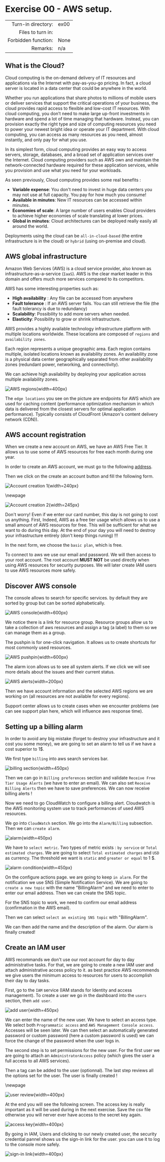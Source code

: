 # Exercise 00 - AWS setup.

|                         |                    |
| -----------------------:| ------------------ |
|   Turn-in directory:    |  ex00              |
|   Files to turn in:     |                    |
|   Forbidden function:   |  None              |
|   Remarks:              |  n/a               |

## What is the Cloud?

Cloud computing is the on-demand delivery of IT resources and applications via the Internet with pay-as-you-go pricing. In fact, a cloud server is located in a data center that could be anywhere in the world.

Whether you run applications that share photos to millions of mobile users or deliver services that support the critical operations of your business, the cloud provides rapid access to flexible and low-cost IT resources. With cloud computing, you don’t need to make large up-front investments in hardware and spend a lot of time managing that hardware. Instead, you can provision exactly the right type and size of computing resources you need to power your newest bright idea or operate your IT department. With cloud computing, you can access as many resources as you need, almost instantly, and only pay for what you use.

In its simplest form, cloud computing provides an easy way to access servers, storage, databases, and a broad set of application services over the Internet. Cloud computing providers such as AWS own and maintain the network-connected hardware required for these application services, while you provision and use what you need for your workloads.

As seen previously, Cloud computing provides some real benefits :

- **Variable expense**: You don't need to invest in huge data centers you may not use at full capacity. You pay for how much you consume!
- **Available in minutes**: New IT resources can be accessed within minutes.
- **Economies of scale**: A large number of users enables Cloud providers to achieve higher economies of scale translating at lower prices.
- **Global in minutes**: Cloud architectures can be deployed really easily all around the world.

Deployments using the cloud can be `all-in-cloud-based` (the entire infrastructure is in the cloud) or `hybrid` (using on-premise and cloud).

## AWS global infrastructure

Amazon Web Services (AWS) is a cloud service provider, also known as infrastructure-as-a-service (`IaaS`). AWS is the clear market leader in this domain and offers much more services compared to its competitors.

AWS has some interesting properties such as:

- **High availability** : Any file can be accessed from anywhere
- **Fault tolerance** : If an AWS server fails. You can still retrieve the file (the fault tolerancy is due to redundancy)
- **Scalability**: Possibility to add more servers when needed.
- **Elasticity**: Possibility to grow or shrink infrastructure.

AWS provides a highly available technology infrastructure platform with multiple locations worldwide. These locations are composed of `regions` and `availability zones`.

Each region represents a unique geographic area. Each region contains multiple, isolated locations known as availability zones. An availability zone is a physical data center geographically separated from other availability zones (redundant power, networking, and connectivity).

We can achieve high availability by deploying your application across multiple availability zones.

![AWS regions](../assets/aws_regions.png){width=400px}

The `edge locations` you see on the picture are endpoints for AWS which are used for caching content (performance optimization mechanism in which data is delivered from the closest servers for optimal application performance). Typically consists of CloudFront (Amazon's content delivery network (CDN)).

## AWS account registration

When we create a new account on AWS, we have an AWS Free Tier. It allows us to use some of AWS resources for free each month during one year.

In order to create an AWS account, we must go to the following [address](https://aws.amazon.com).

Then we click on the create an account button and fill the following form.

![Account creation 1](../assets/account_creation_1.png){width=240px}

\newpage

![Account creation 2](../assets/account_creation_2.png){width=245px}

Don't worry! Even if we enter our card number, this day is not going to cost us anything. First,  Indeed, AWS as a free tier usage which allows us to use a small amount of AWS resources for free. This will be sufficient for what we want to do during this day. At the end of your day you will need to destroy your infrastructure entirely (don't keep things runing) !!!

In the next form, we choose the `basic plan`, which is free.

To connect to aws we use our email and password. We will then access to your root account. The root account **MUST NOT** be used directly when using AWS resources for security purposes. We will later create IAM users to use AWS resources more safely.


## Discover AWS console

The console allows to search for specific services. by default they are sorted by group but can be sorted alphabetically.

![AWS console](../assets/console.png){width=600px}

We notice there is a link for resource group. Resource groups allow us to take a collection of aws resources and assign a tag (a label) to them so we can manage them as a group.

The pushpin is for one-click navigation. It allows us to create shortcuts for most commonly used resources.

![AWS pushpin](../assets/pushpin.png){width=600px}

The alarm icon allows us to see all system alerts. If we click we will see more details about the issues and their current status.

![AWS alerts](../assets/alerts.png){width=200px}

Then we have account information and the selected AWS regions we are working on (all resources are not available for every regions).

Support center allows us to create cases when we encounter problems (we can see support plan here, which will influence aws response time).


## Setting up a billing alarm

In order to avoid any big mistake (forget to destroy your infrastructure and it cost you some money), we are going to set an alarm to tell us if we have a cost superior to 1$.

We first type `billing` into aws search services bar.

![billing section](../assets/billing.png){width=450px}

Then we can go in `Billing preferences` section and validate `Receive Free Tier Usage Alerts` (we have to enter an email). We can also set `Receive Billing Alerts` then we have to save preferences. We can now receive billing alerts !

Now we need to go CloudWatch to configure a billing alert. Cloudwatch is the AWS monitoring system use to track performances of used AWS resources.

We go into `CloudWatch` section. We go into the `Alarm/Billing` subsection. Then we can `create alarm`.

![alarm](../assets/account_alarm.png){width=450px}

We have to `select metric`. Two types of metric exists : `by service` or `Total estimated charges`. We are going to select `Total estimated charges` and `USD` as currency. The threshold we want is `static` and `greater or equal` to 1 $.

![alarm condition](../assets/account_alarm_cond.png){width=450px}

On the configure actions page. we are going to keep `in alarm`. For the notification we use SNS (Simple Notification Service). We are going to `create a new topic` with the name "BillingAlarm" and we need to enter to enter our email address. Then we can create the SNS topic.

For the SNS topic to work, we need to confirm our email address (confirmation in the AWS email).

Then we can select `select an existing SNS topic` with "BillingAlarm".

We can then add the name and the description of the alarm. Our alarm is finally created!

## Create an IAM user

AWS recommands we don't use our root account for day to day administrative tasks. For that, we are going to create a new IAM user and attach administrative access policy to it. as best practice AWS recommends we give users the minimum access to resources for users to accomplish their day to day tasks.

First, go to the `IAM` service (IAM stands for Identity and access management). To create a user we go in the dashboard into the `users` section, then `add user`.

![add user](../assets/add_user1.png){width=450px}

We can enter the name of the new user. We have to select an access type. We select both `Programmatic access` and `AWS Management Console access`. Accesses will be seen later.
We can then select an automatically generated password or custom password (here a custom password is used) we can force the change of the password when the user logs in.

The second step is to set permissions for the new user. For the first user we are going to attach an `AdministratorAccess` policy (which gives the user a full access to all AWS services).

Then a tag can be added to the user (optionnal). The last step reviews all the options set for the user. The user is finally created !

\newpage

![user review](../assets/add_user2.png){width=400px}

At the end you will see the following screen. The access key is really important as it will be used during in the next exercise. Save the csv file otherwise you will nerver ever have access to the secret key again.

![access key](../assets/access_key.png){width=400px}

By going in IAM, Users and clicking to our newly created user, the security credential pannel shows us the sign-in link for the user. you can use it to log to the console more safely.

![sign-in link](../assets/user_sign_in_link.png){width=400px}
